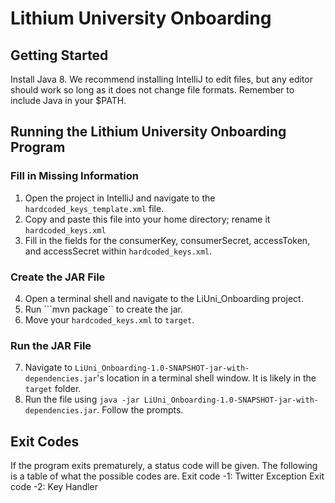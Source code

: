 # Lithium University Onboarding

## Getting Started ##
Install Java 8. We recommend installing IntelliJ to edit files, but any editor should work so long as it does not change file formats. Remember to include Java in your $PATH.

## Running the Lithium University Onboarding Program ##

### Fill in Missing Information ###
1. Open the project in IntelliJ and navigate to the ```hardcoded_keys_template.xml``` file.
2. Copy and paste this file into your home directory; rename it ```hardcoded_keys.xml```
3. Fill in the fields for the consumerKey, consumerSecret, accessToken, and accessSecret within ```hardcoded_keys.xml```.

### Create the JAR File ###
4. Open a terminal shell and navigate to the LiUni_Onboarding project.
5. Run ```mvn package`` to create the jar.
6. Move your ```hardcoded_keys.xml``` to ```target```.

### Run the JAR File ###
7. Navigate to ```LiUni_Onboarding-1.0-SNAPSHOT-jar-with-dependencies.jar```'s location in a terminal shell window. It is likely in the ```target``` folder.
8. Run the file using ```java -jar LiUni_Onboarding-1.0-SNAPSHOT-jar-with-dependencies.jar```. Follow the prompts.

## Exit Codes ##
If the program exits prematurely, a status code will be given. The following is a table of what the possible codes are.
Exit code -1: Twitter Exception
Exit code -2: Key Handler